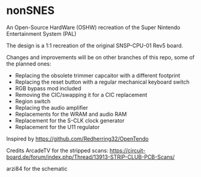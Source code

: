 # nonSNES
An Open-Source HardWare (OSHW) recreation of the Super Nintendo Entertainment System (PAL)

The design is a 1:1 recreation of the original SNSP-CPU-01 Rev5 board.

Changes and improvements will be on other branches of this repo, some of the planned ones:
- Replacing the obsolete trimmer capcaitor with a different footprint
- Replacing the reset button with a regular mechanical keyboard switch
- RGB bypass mod included
- Removing the CIC/swapping it for a CIC replacement
- Region switch
- Replacing the audio amplifier
- Replacements for the WRAM and audio RAM
- Replacement for the S-CLK clock generator
- Replacement for the U11 regulator

Inspired by
https://github.com/Redherring32/OpenTendo

Credits
ArcadeTV for the stripped scans:
https://circuit-board.de/forum/index.php/Thread/13913-STRIP-CLUB-PCB-Scans/

arzi84 for the schematic

